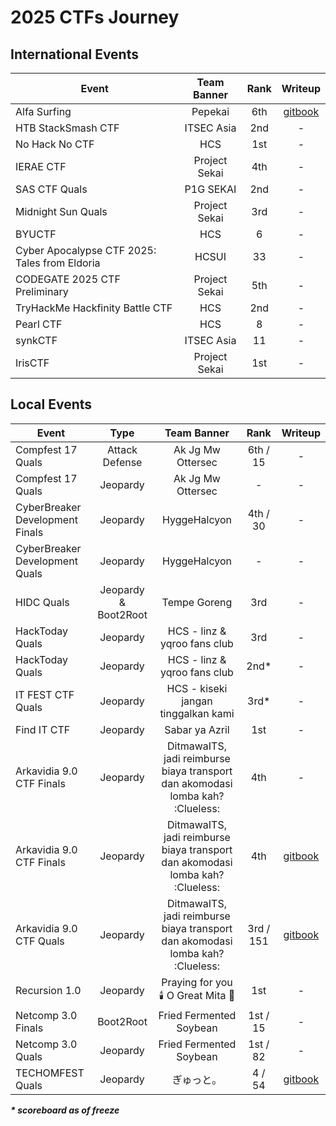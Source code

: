 # 2025 CTFs Journey

## International Events
| Event | Team Banner | Rank | Writeup |
| --- | :---: |  :---: | :---: |
| Alfa Surfing | Pepekai | 6th | [gitbook](https://hyggehalcyon.gitbook.io/page/ctfs/2025/alfa-surfing#chill-day) |
| HTB StackSmash CTF | ITSEC Asia | 2nd | - |
| No Hack No CTF | HCS | 1st | - |
| IERAE CTF | Project Sekai | 4th | - |
| SAS CTF Quals | P1G SEKAI | 2nd | - |
| Midnight Sun Quals | Project Sekai | 3rd | - |
| BYUCTF | HCS | 6 | - |
| Cyber Apocalypse CTF 2025: Tales from Eldoria | HCSUI | 33 | - |
| CODEGATE 2025 CTF Preliminary | Project Sekai | 5th | - | 
| TryHackMe Hackfinity Battle CTF | HCS | 2nd | - | 
| Pearl CTF | HCS | 8 | - | 
| synkCTF | ITSEC Asia | 11 | - | 
| IrisCTF | Project Sekai | 1st | - | 
    
## Local Events
| Event | Type | Team Banner | Rank | Writeup |
| --- | :---: |  :---: |  :---: | :---: |
| Compfest 17 Quals | Attack Defense | Ak Jg Mw Ottersec | 6th / 15 | - |
| Compfest 17 Quals | Jeopardy | Ak Jg Mw Ottersec | - | - |
| CyberBreaker Development Finals | Jeopardy | HyggeHalcyon | 4th / 30 | - |
| CyberBreaker Development Quals | Jeopardy | HyggeHalcyon | - | - |
| HIDC Quals | Jeopardy & Boot2Root | Tempe Goreng | 3rd | - | 
| HackToday Quals | Jeopardy | HCS - linz & yqroo fans club | 3rd | - | 
| HackToday Quals | Jeopardy | HCS - linz & yqroo fans club | 2nd* | - | 
| IT FEST CTF Quals | Jeopardy | HCS - kiseki jangan tinggalkan kami | 3rd* | - |
| Find IT CTF | Jeopardy | Sabar ya Azril | 1st | - |
| Arkavidia 9.0 CTF Finals | Jeopardy | DitmawaITS, jadi reimburse biaya transport dan akomodasi lomba kah? :Clueless: | 4th | - |
| Arkavidia 9.0 CTF Finals | Jeopardy | DitmawaITS, jadi reimburse biaya transport dan akomodasi lomba kah? :Clueless: | 4th | [gitbook](https://hyggehalcyon.gitbook.io/page/ctfs/2025/arkavidia-quals) |
| Arkavidia 9.0 CTF Quals | Jeopardy | DitmawaITS, jadi reimburse biaya transport dan akomodasi lomba kah? :Clueless: | 3rd / 151 | [gitbook](https://hyggehalcyon.gitbook.io/page/ctfs/2025/arkavidia-quals) |
| Recursion 1.0 | Jeopardy | Praying for you 🕯️ O Great Mita 💝 | 1st | - |
| Netcomp 3.0 Finals | Boot2Root | Fried Fermented Soybean | 1st / 15 | - |
| Netcomp 3.0 Quals | Jeopardy | Fried Fermented Soybean | 1st / 82 | - |
| TECHOMFEST Quals | Jeopardy | ぎゅっと。 | 4 / 54 | [gitbook](https://hyggehalcyon.gitbook.io/page/ctfs/2025/techomfest-quals) |

_***\* scoreboard as of freeze***_
